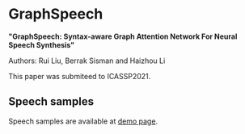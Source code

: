 # GraphSpeech

__"GraphSpeech: Syntax-aware Graph Attention Network For Neural Speech Synthesis"__

Authors: Rui Liu, Berrak Sisman and Haizhou Li

This paper was submiteed to ICASSP2021. 

## Speech samples


Speech samples are available at [demo page](https://ttslr.github.io/GraphSpeech/).




 